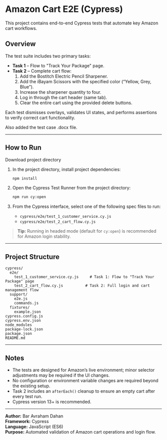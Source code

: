 # Amazon Cart E2E (Cypress)

This project contains end-to-end Cypress tests that automate key Amazon cart workflows.

## Overview

The test suite includes two primary tasks:

- **Task 1** – Flow to "Track Your Package" page.  
- **Task 2** – Complete cart flow:
  1. Add the Bostitch Electric Pencil Sharpener.  
  2. Add the iBayam Scissors with the specified color (“Yellow, Grey, Blue”).  
  3. Increase the sharpener quantity to four.  
  4. Log in through the cart header (same tab).  
  5. Clear the entire cart using the provided delete buttons.

Each test dismisses overlays, validates UI states, and performs assertions to verify correct cart functionality.

Also added the test case .docx file.

---

## How to Run

Download project directory

1. In the project directory, install project dependencies:
   ```bash
   npm install
   ```

2. Open the Cypress Test Runner from the project directory:
   ```bash
   npm run cy:open
   ```

3. From the Cypress interface, select one of the following spec files to run:
   - `cypress/e2e/test_1_customer_service.cy.js`
   - `cypress/e2e/test_2_cart_flow.cy.js`

> **Tip:** Running in headed mode (default for `cy:open`) is recommended for Amazon login stability.

---

## Project Structure

```
cypress/
  e2e/
    test_1_customer_service.cy.js     # Task 1: Flow to "Track Your Package" page 
    test_2_cart_flow.cy.js          # Task 2: Full login and cart management flow
  support/
    e2e.js
    commands.js
  fixtures/
  	example.json
cypress.config.js
cypress.env.json
node_modules
package-lock.json
package.json
README.md
```

---

## Notes

- The tests are designed for Amazon’s live environment; minor selector adjustments may be required if the UI changes.  
- No configuration or environment variable changes are required beyond the existing setup.  
- Task 2 includes an `afterEach()` cleanup to ensure an empty cart after every test run.  
- Cypress version 13+ is recommended.

---

**Author:** Bar Avraham Dahan  
**Framework:** Cypress  
**Language:** JavaScript (ES6)  
**Purpose:** Automated validation of Amazon cart operations and login flow.
